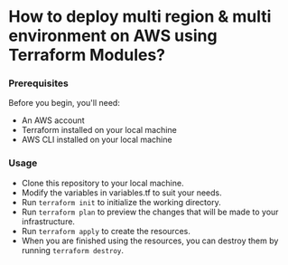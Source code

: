 # How to deploy multi region & multi environment on AWS using Terraform Modules?


### Prerequisites

Before you begin, you'll need:

* An AWS account
* Terraform installed on your local machine
* AWS CLI installed on your local machine

### Usage

* Clone this repository to your local machine.
* Modify the variables in variables.tf to suit your needs.
* Run `terraform init` to initialize the working directory.
* Run `terraform plan` to preview the changes that will be made to your infrastructure.
* Run `terraform apply` to create the resources.
* When you are finished using the resources, you can destroy them by running `terraform destroy`.
